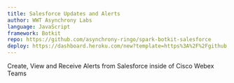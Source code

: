 ```yaml
---
title: Salesforce Updates and Alerts
author: WWT Asynchrony Labs
language: JavaScript
framework: Botkit
repo: https://github.com/asynchrony-ringo/spark-botkit-salesforce
deploy: https://dashboard.heroku.com/new?template=https%3A%2F%2Fgithub.com%2Fasynchrony-ringo%2Fspark-botkit-salesforce%2F
---
```


Create, View and Receive Alerts from Salesforce inside of Cisco Webex Teams



